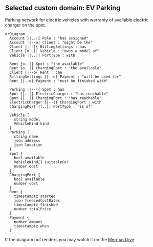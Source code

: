 ## Selected custom domain: EV Parking
Parking network for electric vehicles with warranty of available electric charger on the spot.

```mermaid
erDiagram
  Account }|..|{ Role : "has assigned"
  Account ||--o| Client : "might be the"
  Client ||--|{ BillingSettings : has
  Client }o..|| Vehicle : "owns a model of"
  Vehicle ||..|| PortType : with

  Rent }o..|| Spot : "the available"
  Rent }o..|| ChargingPort : "the available"
  Client ||--o{ Rent : can
  BillingSettings ||--o{ Payment : "will be used for"
  Rent ||--o{ Payment : "must be finished with"

  Parking ||--|{ Spot : has
  Spot ||..|{ ElectricCharger : "has reachable"
  Spot ||..|{ ChargingPort : "has reachable"
  ElectricCharger ||--|{ ChargingPort : with
  ChargingPort ||..|| PortType : "is of"

  Vehicle {
    string model
    VehicleKind kind
  }
  Parking {
    string name
    json address
    json location
  }
  Spot {
    bool available
    VehicleKind[] suitableFor
    number cost
  }
  ChargingPort {
    bool available
    number cost
  }
  Rent {
    timestamptz started
    json freezedCostRates
    timestamptz finished
    number totalPrice
  }
  Payment {
    number amount
    timestamptz when
  }
```

If the diagram not renders you may watch it on the [Mermaid.live](https://mermaid.live/edit#pako:eNp9VMuu0zAQ_RXL696qj4sQ2XELbBBS1SIWUBbTeNoYYruyHUrb9N8Z20lxH9AsqozPOTNzZuITL41AXnC07yRsLaiVZuxtWZpGe3Zuh8P2xBamRlawFa_AMXBObjWKFc-Rbfv0ZFo2qyXSW8Aqua08WyPzFSZsdxigJPoi61rq7RK9pz9HHFLPYGdDuVv2BStZdunNXlN-pqjimplNUu0BbRvxc2P958MuEPbSVwGxyOSWO5PKo6oY_AJZw7ru6stxswrsluoKcv_CZ_2YU2IXrAQdzm6760BzOKjeoD1Bgj-NQ8E2xmZFPECrxkU3N1JLVxEjdhcpc7A_KUlvbNdidLN_WIq2aZ7vayy9lWVsEu1ltBahrP72l1Pu_HiAv5Xt6rmh9lO5Ct8Pb8Wlu5vxKbww5igL9Rv3IEU6wEepBSMvRIiec2-umRoUpsAPZzQDISw6l0VqU4KXRl90ohedyNqYOtuF2wK-fWeukT6cfaCpxmPdqDU5UhrnL5JXBvxH-hE3bknH8VKh86B2_kj9gfUosk42FvGIYkbsBXh095x-o66yeeOhntMwMbMybePpCggqfP_3qvsKk3t8wBVaBVLQLRO58WOiAfAwZUEDCkMOOGi8WR50yQtvGxzwZieo5O5e6oM70Lw48d-8GD-Ph9PXb149X54BP_BidB7wozFEGA9H6TcdTcajyWgyHXAU0hv7KV168e6Lkl8jIWQ4_wGJprTW)
